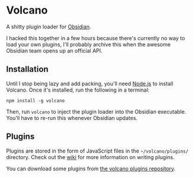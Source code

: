 # Volcano

A shitty plugin loader for [Obsidian](https://obsidian.md/).

I hacked this together in a few hours because there's currently no way to load your own plugins, I'll probably archive this when the awesome Obsidian team opens up an official API.

## Installation

Until I stop being lazy and add packing, you'll need [Node.js](https://nodejs.org/) to install Volcano. Once it's installed, run the following in a terminal:

```
npm install -g volcano
```

Then, run `volcano` to inject the plugin loader into the Obsidian executable. You'll have to re-run this whenever Obsidian updates.

## Plugins

Plugins are stored in the form of JavaScript files in the `~/volcano/plugins/` directory. Check out the [wiki](https://github.com/kognise/volcano/wiki) for more information on writing plugins.

You can download some plugins from [the volcano plugins repository](https://github.com/kognise/volcano-plugins).